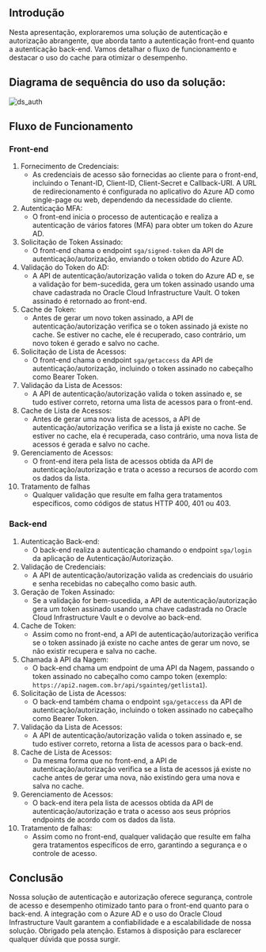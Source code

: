 Introdução
----------

Nesta apresentação, exploraremos uma solução de autenticação e autorização abrangente, que aborda tanto a autenticação front-end quanto a autenticação back-end. Vamos detalhar o fluxo de funcionamento e destacar o uso do cache para otimizar o desempenho.

Diagrama de sequência do uso da solução:
----------------------------------------

![ds_auth](https://github.com/claudecirmiranda/PocCacheViaCep/assets/70034435/8310f829-7564-4f87-ab22-940a361af0f2)


Fluxo de Funcionamento
----------------------

### Front-end

1.  Fornecimento de Credenciais:
    *   As credenciais de acesso são fornecidas ao cliente para o front-end, incluindo o Tenant-ID, Client-ID, Client-Secret e Callback-URI. A URL de redirecionamento é configurada no aplicativo do Azure AD como single-page ou web, dependendo da necessidade do cliente.
2.  Autenticação MFA:
    *   O front-end inicia o processo de autenticação e realiza a autenticação de vários fatores (MFA) para obter um token do Azure AD.
3.  Solicitação de Token Assinado:
    *   O front-end chama o endpoint `sga/signed-token` da API de autenticação/autorização, enviando o token obtido do Azure AD.
4.  Validação do Token do AD:
    *   A API de autenticação/autorização valida o token do Azure AD e, se a validação for bem-sucedida, gera um token assinado usando uma chave cadastrada no Oracle Cloud Infrastructure Vault. O token assinado é retornado ao front-end.
5.  Cache de Token:
    *   Antes de gerar um novo token assinado, a API de autenticação/autorização verifica se o token assinado já existe no cache. Se estiver no cache, ele é recuperado, caso contrário, um novo token é gerado e salvo no cache.
6.  Solicitação de Lista de Acessos:
    *   O front-end chama o endpoint `sga/getaccess` da API de autenticação/autorização, incluindo o token assinado no cabeçalho como Bearer Token.
7.  Validação da Lista de Acessos:
    *   A API de autenticação/autorização valida o token assinado e, se tudo estiver correto, retorna uma lista de acessos para o front-end.
8.  Cache de Lista de Acessos:
    *   Antes de gerar uma nova lista de acessos, a API de autenticação/autorização verifica se a lista já existe no cache. Se estiver no cache, ela é recuperada, caso contrário, uma nova lista de acessos é gerada e salvo no cache.
9.  Gerenciamento de Acessos:
    *   O front-end itera pela lista de acessos obtida da API de autenticação/autorização e trata o acesso a recursos de acordo com os dados da lista.
10. Tratamento de falhas
    * Qualquer validação que resulte em falha gera tratamentos específicos, como códigos de status HTTP 400, 401 ou 403.

### Back-end

1.  Autenticação Back-end:
    * O back-end realiza a autenticação chamando o endpoint `sga/login` da aplicação de Autenticação/Autorização.
2.  Validação de Credenciais:
    * A API de autenticação/autorização valida as credenciais do usuário e senha recebidas no cabeçalho como basic auth.
3.  Geração de Token Assinado:
    * Se a validação for bem-sucedida, a API de autenticação/autorização gera um token assinado usando uma chave cadastrada no Oracle Cloud Infrastructure Vault e o devolve ao back-end.
4.  Cache de Token:
    * Assim como no front-end, a API de autenticação/autorização verifica se o token assinado já existe no cache antes de gerar um novo, se não existir recupera  e salva no cache.
5.  Chamada à API da Nagem:
    * O back-end chama um endpoint de uma API da Nagem, passando o token assinado no cabeçalho como campo token (exemplo: `https://api2.nagem.com.br/api/sgainteg/getlista1`).
6.  Solicitação de Lista de Acessos:
    * O back-end também chama o endpoint `sga/getaccess` da API de autenticação/autorização, incluindo o token assinado no cabeçalho como Bearer Token.
7.  Validação da Lista de Acessos:
    * A API de autenticação/autorização valida o token assinado e, se tudo estiver correto, retorna a lista de acessos para o back-end.
8.  Cache de Lista de Acessos:
    * Da mesma forma que no front-end, a API de autenticação/autorização verifica se a lista de acessos já existe no cache antes de gerar uma nova, não existindo gera uma nova  e salva no cache.
9.  Gerenciamento de Acessos:
    * O back-end itera pela lista de acessos obtida da API de autenticação/autorização e trata o acesso aos seus próprios endpoints de acordo com os dados da lista.
10. Tratamento de falhas:
    * Assim como no front-end, qualquer validação que resulte em falha gera tratamentos específicos de erro, garantindo a segurança e o controle de acesso.

Conclusão
---------

Nossa solução de autenticação e autorização oferece segurança, controle de acesso e desempenho otimizado tanto para o front-end quanto para o back-end. A integração com o Azure AD e o uso do Oracle Cloud Infrastructure Vault garantem a confiabilidade e a escalabilidade de nossa solução.
Obrigado pela atenção. Estamos à disposição para esclarecer qualquer dúvida que possa surgir.

